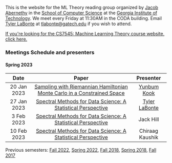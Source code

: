 This is the website for the ML Theory reading group organized by [Jacob Abernethy](https://www.cc.gatech.edu/~jabernethy9/) in the [School of Computer Science](https://www.scs.gatech.edu/) at the [Georgia Institute of Technology](http://www.gatech.edu/). We meet every Friday at 11:30AM in the CODA building. Email [Tyler LaBonte](https://tyler-labonte.com) at <tlabonte@gatech.edu> if you wish to attend.

[If you're looking for the CS7545: Machine Learning Theory course website, click here.](./CS7545)

### Meetings Schedule and presenters

#### Spring 2023

| Date        | Paper                                                                                                       | Presenter                                      |
| :---------: | :---------------------------------------------------------------------------------------------------------: | :------------------------------------------------------: |
| 20 Jan 2023 | [Sampling with Riemannian Hamiltonian Monte Carlo in a Constrained Space](https://arxiv.org/abs/2202.01908) | [Yunbum Kook](https://yunbum-kook.github.io)             |
| 27 Jan 2023 | [Spectral Methods for Data Science: A Statistical Perspective](https://arxiv.org/abs/2012.08496)            | [Tyler LaBonte](https://tyler-labonte.com) |
| 3 Feb 2023  | [Spectral Methods for Data Science: A Statistical Perspective](https://arxiv.org/abs/2012.08496)            | Jack Hill                                                 |
| 10 Feb 2023 | [Spectral Methods for Data Science: A Statistical Perspective](https://arxiv.org/abs/2012.08496)            | Chiraag Kaushik                                           |


Previous semesters: [Fall 2022](fall22), [Spring 2022](spring22), [Fall 2018](fall18), [Spring 2018](spring18), [Fall 2017](fall17)
